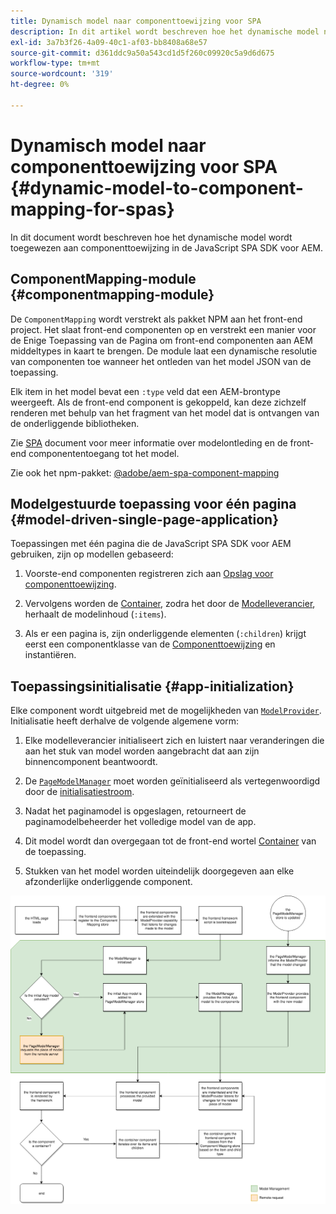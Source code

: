 ```yaml
---
title: Dynamisch model naar componenttoewijzing voor SPA
description: In dit artikel wordt beschreven hoe het dynamische model naar componenttoewijzing plaatsvindt in de JavaScript SPA SDK voor AEM.
exl-id: 3a7b3f26-4a09-40c1-af03-bb8408a68e57
source-git-commit: d361ddc9a50a543cd1d5f260c09920c5a9d6d675
workflow-type: tm+mt
source-wordcount: '319'
ht-degree: 0%

---
```


# Dynamisch model naar componenttoewijzing voor SPA {#dynamic-model-to-component-mapping-for-spas}

In dit document wordt beschreven hoe het dynamische model wordt toegewezen aan componenttoewijzing in de JavaScript SPA SDK voor AEM.

## ComponentMapping-module {#componentmapping-module}

De `ComponentMapping` wordt verstrekt als pakket NPM aan het front-end project. Het slaat front-end componenten op en verstrekt een manier voor de Enige Toepassing van de Pagina om front-end componenten aan AEM middeltypes in kaart te brengen. De module laat een dynamische resolutie van componenten toe wanneer het ontleden van het model JSON van de toepassing.

Elk item in het model bevat een `:type` veld dat een AEM-brontype weergeeft. Als de front-end component is gekoppeld, kan deze zichzelf renderen met behulp van het fragment van het model dat is ontvangen van de onderliggende bibliotheken.

Zie [SPA](blueprint.md) document voor meer informatie over modelontleding en de front-end componententoegang tot het model.

Zie ook het npm-pakket: [@adobe/aem-spa-component-mapping](https://www.npmjs.com/package/@adobe/aem-spa-component-mapping)

## Modelgestuurde toepassing voor één pagina {#model-driven-single-page-application}

Toepassingen met één pagina die de JavaScript SPA SDK voor AEM gebruiken, zijn op modellen gebaseerd:

1. Voorste-end componenten registreren zich aan [Opslag voor componenttoewijzing](#componentmapping-module).
1. Vervolgens worden de [Container](blueprint.md#container), zodra het door de [Modelleverancier](blueprint.md#the-model-provider), herhaalt de modelinhoud (`:items`).

1. Als er een pagina is, zijn onderliggende elementen (`:children`) krijgt eerst een componentklasse van de [Componenttoewijzing](blueprint.md#componentmapping) en instantiëren.

## Toepassingsinitialisatie {#app-initialization}

Elke component wordt uitgebreid met de mogelijkheden van [`ModelProvider`](blueprint.md#the-model-provider). Initialisatie heeft derhalve de volgende algemene vorm:

1. Elke modelleverancier initialiseert zich en luistert naar veranderingen die aan het stuk van model worden aangebracht dat aan zijn binnencomponent beantwoordt.
1. De [`PageModelManager`](blueprint.md#pagemodelmanager) moet worden geïnitialiseerd als vertegenwoordigd door de [initialisatiestroom](blueprint.md).

1. Nadat het paginamodel is opgeslagen, retourneert de paginamodelbeheerder het volledige model van de app.
1. Dit model wordt dan overgegaan tot de front-end wortel [Container](blueprint.md#container) van de toepassing.
1. Stukken van het model worden uiteindelijk doorgegeven aan elke afzonderlijke onderliggende component.

![Initialisatie toepassingsmodel](assets/app-model-initialization.png)
